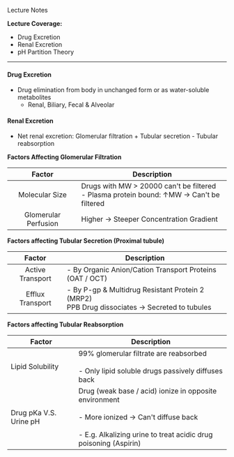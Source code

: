 Lecture Notes

**Lecture Coverage:**
- Drug Excretion
- Renal Excretion
- pH Partition Theory

---
#### **Drug Excretion**
- Drug elimination from body in unchanged form or as water-soluble metabolites
	- Renal, Biliary, Fecal & Alveolar


#### **Renal Excretion**
- Net renal excretion: Glomerular filtration + Tubular secretion - Tubular reabsorption

**Factors Affecting Glomerular Filtration**

|      **Factor**      | **Description**                                                                            |
| :------------------: | ------------------------------------------------------------------------------------------ |
|    Molecular Size    | Drugs with MW > 20000 can't be filtered<br>- Plasma protein bound: ↑MW → Can't be filtered |
| Glomerular Perfusion | Higher → Steeper Concentration Gradient                                                    |

**Factors affecting Tubular Secretion (Proximal tubule)**

|    **Factor**    | **Description**                                                                                |
| :--------------: | ---------------------------------------------------------------------------------------------- |
| Active Transport | - By Organic Anion/Cation Transport Proteins (OAT / OCT)                                       |
| Efflux Transport | - By P-gp & Multidrug Resistant Protein 2 (MRP2)<br>PPB Drug dissociates → Secreted to tubules |

**Factors affecting Tubular Reabsorption**

| **Factor**             | **Description**                                                                                                                                                               |
| ---------------------- | ----------------------------------------------------------------------------------------------------------------------------------------------------------------------------- |
| Lipid Solubility       | 99% glomerular filtrate are reabsorbed<br><br>- Only lipid soluble drugs passively diffuses back                                                                              |
| Drug pKa V.S. Urine pH | Drug (weak base / acid) ionize in opposite environment<br><br>- More ionized → Can't diffuse back<br>    <br>- E.g. Alkalizing urine to treat acidic drug poisoning (Aspirin) |
